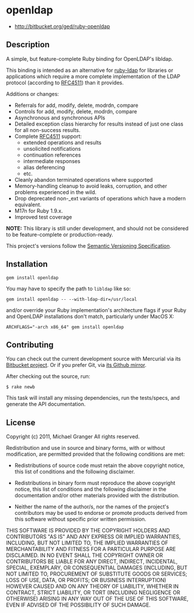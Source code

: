 # openldap

* http://bitbucket.org/ged/ruby-openldap


## Description

A simple, but feature-complete Ruby binding for OpenLDAP's libldap. 

This binding is intended as an alternative for [ruby-ldap][] for libraries or applications which require a more complete implementation of the LDAP protocol (according to [RFC4511][]) than it provides.

Additions or changes:

* Referrals for add, modify, delete, modrdn, compare
* Controls for add, modify, delete, modrdn, compare
* Asynchronous and synchronous APIs
* Detailed exception class hierarchy for results instead of just one
  class for all non-success results.
* Complete [RFC4511][] support:
  - extended operations and results
  - unsolicited notifications
  - continuation references
  - intermediate responses
  - alias deferencing
  - etc.
* Cleanly abandon terminated operations where supported
* Memory-handling cleanup to avoid leaks, corruption, and other
  problems experienced in the wild.
* Drop deprecated non-_ext variants of operations which have a 
  modern equivalent.
* M17n for Ruby 1.9.x.
* Improved test coverage

**NOTE:** This library is still under development, and should not be considered to be feature-complete or production-ready.

This project's versions follow the [Semantic Versioning Specification][semver].


## Installation

    gem install openldap

You may have to specify the path to `libldap` like so:

    gem install openldap -- --with-ldap-dir=/usr/local

and/or override your Ruby implementation's architecture flags if your Ruby and OpenLDAP installations don't match, particularly under MacOS X:

    ARCHFLAGS="-arch x86_64" gem install openldap


## Contributing

You can check out the current development source with Mercurial via its [Bitbucket project][bitbucket]. Or if you prefer Git, via [its Github mirror][github].

After checking out the source, run:

    $ rake newb

This task will install any missing dependencies, run the tests/specs,
and generate the API documentation.


## License

Copyright (c) 2011, Michael Granger
All rights reserved.

Redistribution and use in source and binary forms, with or without
modification, are permitted provided that the following conditions are met:

* Redistributions of source code must retain the above copyright notice,
  this list of conditions and the following disclaimer.

* Redistributions in binary form must reproduce the above copyright notice,
  this list of conditions and the following disclaimer in the documentation
  and/or other materials provided with the distribution.

* Neither the name of the author/s, nor the names of the project's
  contributors may be used to endorse or promote products derived from this
  software without specific prior written permission.

THIS SOFTWARE IS PROVIDED BY THE COPYRIGHT HOLDERS AND CONTRIBUTORS "AS IS"
AND ANY EXPRESS OR IMPLIED WARRANTIES, INCLUDING, BUT NOT LIMITED TO, THE
IMPLIED WARRANTIES OF MERCHANTABILITY AND FITNESS FOR A PARTICULAR PURPOSE ARE
DISCLAIMED. IN NO EVENT SHALL THE COPYRIGHT OWNER OR CONTRIBUTORS BE LIABLE
FOR ANY DIRECT, INDIRECT, INCIDENTAL, SPECIAL, EXEMPLARY, OR CONSEQUENTIAL
DAMAGES (INCLUDING, BUT NOT LIMITED TO, PROCUREMENT OF SUBSTITUTE GOODS OR
SERVICES; LOSS OF USE, DATA, OR PROFITS; OR BUSINESS INTERRUPTION) HOWEVER
CAUSED AND ON ANY THEORY OF LIABILITY, WHETHER IN CONTRACT, STRICT LIABILITY,
OR TORT (INCLUDING NEGLIGENCE OR OTHERWISE) ARISING IN ANY WAY OUT OF THE USE
OF THIS SOFTWARE, EVEN IF ADVISED OF THE POSSIBILITY OF SUCH DAMAGE.


[RFC4511]: http://tools.ietf.org/html/rfc4511
[ruby-ldap]: http://ruby-ldap.sourceforge.net/
[semver]: http://semver.org/
[bitbucket]: https://bitbucket.org/ged/ruby-openldap
[github]: https://github.com/ged/ruby-openldap

